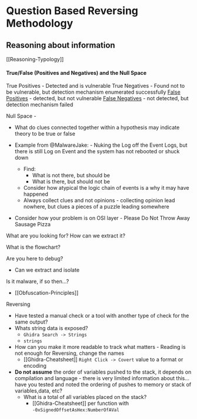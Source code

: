 # Question Based Reversing Methodology


## Reasoning about information

[[Reasoning-Typology]]

#### True/False (Positives and Negatives) and the Null Space 

True Positives - Detected and is vulnerable
True Negatives - Found not to be vulnerable, but detection mechanism enumerated successfully
[False Positives](https://www.cgisecurity.com/questions/falsepositive.shtml) - detected, but not vulnerable
[False Negatives](https://www.cgisecurity.com/questions/falsenegative.shtml) - not detected, but detection mechanism failed

Null Space - 
- What do clues connected together within a hypothesis may indicate theory to be true or false
- Example from @MalwareJake: - Nuking the Log off the Event Logs, but there is still Log on Event and the system has not rebooted or shuck down
	- Find:
		- What is not there, but should be
		- What is there, but should not be
	- Consider how atypical the logic chain of events is a why it may have happened
	- Always collect clues and not opinions - collecting opinion lead nowhere, but clues a pieces of a puzzle leading somewhere

- Consider how your problem is on OSI layer - Please Do Not Throw Away Sausage Pizza 




What are you looking for?
How can we extract it?

What is the flowchart?

Are you here to debug?
- Can we extract and isolate

Is it malware, if so then...?
- [[Obfuscation-Principles]]





Reversing
- Have tested a manual check or a tool with another type of check for the same output?
- Whats string data is exposed?
	- `Ghidra Search -> Strings`
	- `strings`
- How can you make it more readable to track what matters - Reading is not enough for Reversing, change the names
	- [[Ghidra-Cheatsheet]] `Right Click -> Covert` value to a format or encoding
- **Do not assume** the order of variables pushed to the stack, it depends on compilation and language - there is very limited information about this... have you tested and noted the ordering of pushes to memory or stack of variables,data, etc?
	- What is a total of all variables placed on the stack?
		-  [[Ghidra-Cheatsheet]] per function with `-0xSignedOffsetAsHex:NumberOfAVal`


